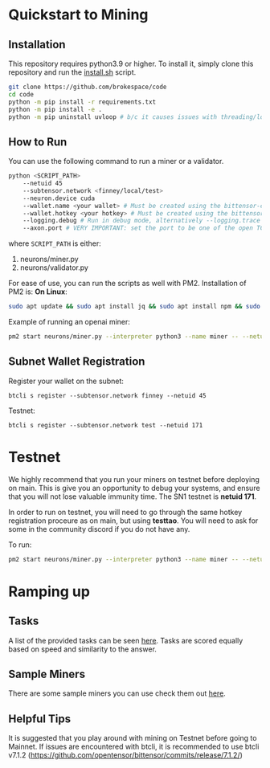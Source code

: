# Quickstart to Mining

## Installation


This repository requires python3.9 or higher. To install it, simply clone this repository and run the [install.sh](./install.sh) script.
```bash
git clone https://github.com/brokespace/code
cd code
python -m pip install -r requirements.txt
python -m pip install -e .
python -m pip uninstall uvloop # b/c it causes issues with threading/loops
```


## How to Run
You can use the following command to run a miner or a validator. 

```bash
python <SCRIPT_PATH>
    --netuid 45
    --subtensor.network <finney/local/test>
    --neuron.device cuda
    --wallet.name <your wallet> # Must be created using the bittensor-cli
    --wallet.hotkey <your hotkey> # Must be created using the bittensor-cli
    --logging.debug # Run in debug mode, alternatively --logging.trace for trace mode
    --axon.port # VERY IMPORTANT: set the port to be one of the open TCP ports on your machine
```

where `SCRIPT_PATH` is either: 
1. neurons/miner.py
2. neurons/validator.py

For ease of use, you can run the scripts as well with PM2. Installation of PM2 is: 
**On Linux**:
```bash
sudo apt update && sudo apt install jq && sudo apt install npm && sudo npm install pm2 -g && pm2 update
``` 

Example of running an openai miner:

```bash
pm2 start neurons/miner.py --interpreter python3 --name miner -- --netuid XY  --subtensor.network finney --wallet.name coldkey --wallet.hotkey hotkey --neuron.model_id gpt4 --axon.port 8091 --logging.debug --miner.name openai
```

## Subnet Wallet Registration
Register your wallet on the subnet: 
```
btcli s register --subtensor.network finney --netuid 45
```

Testnet: 
```
btcli s register --subtensor.network test --netuid 171
```


# Testnet 
We highly recommend that you run your miners on testnet before deploying on main. This is give you an opportunity to debug your systems, and ensure that you will not lose valuable immunity time. The SN1 testnet is **netuid 171**. 

In order to run on testnet, you will need to go through the same hotkey registration proceure as on main, but using **testtao**. You will need to ask for some in the community discord if you do not have any. 

To run:

```bash
pm2 start neurons/miner.py --interpreter python3 --name miner -- --netuid 171  --subtensor.network test --wallet.name test_coldkey --wallet.hotkey test_hotkey --neuron.model_id gpt4 --axon.port 8091 --logging.debug --miner.name openai
```


# Ramping up


## Tasks

A list of the provided tasks can be seen [here](./tasks.md). Tasks are scored equally based on speed and similarity to the answer.

## Sample Miners

There are some sample miners you can use check them out [here](./sample-miners.md). 


## Helpful Tips

It is suggested that you play around with mining on Testnet before going to Mainnet.
If issues are encountered with btcli, it is recommended to use btcli v7.1.2 (https://github.com/opentensor/bittensor/commits/release/7.1.2/)

